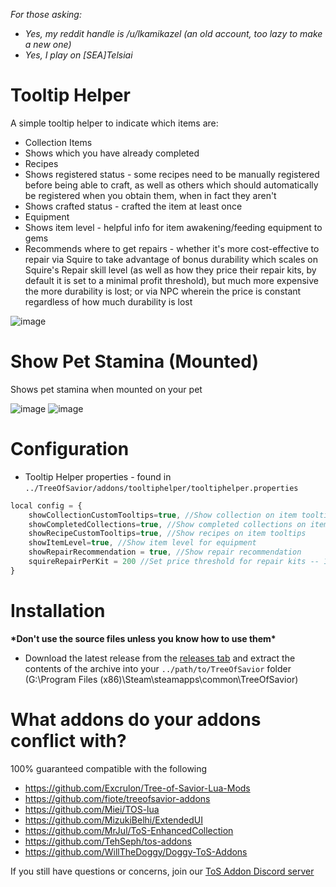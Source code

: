 *For those asking:* 
 * *Yes, my reddit handle is /u/lkamikazel (an old account, too lazy to make a new one)*
 * *Yes, I play on [SEA]Telsiai*

# Tooltip Helper

A simple tooltip helper to indicate which items are:
* Collection Items
 * Shows which you have already completed
* Recipes
 * Shows registered status - some recipes need to be manually registered before being able to craft, as well as others which should     automatically be registered when you obtain them, when in fact they aren't
 * Shows crafted status - crafted the item at least once
* Equipment
 * Shows item level - helpful info for item awakening/feeding equipment to gems
 * Recommends where to get repairs - whether it's more cost-effective to repair via Squire to take advantage of bonus durability which scales   on Squire's Repair skill level (as well as how they price their repair kits, by default it is set to a minimal profit threshold),    but much more expensive the more durability is lost; or via NPC wherein the price is constant regardless of how much durability is   lost

![image](https://cloud.githubusercontent.com/assets/19189593/15440047/dae36714-1f05-11e6-9434-f024056c4edf.png)

# Show Pet Stamina (Mounted) 

Shows pet stamina when mounted on your pet

![image](https://cloud.githubusercontent.com/assets/19189593/15264239/cac6b1c2-19a3-11e6-925b-cbf3643842ae.png)
![image](https://cloud.githubusercontent.com/assets/19189593/15264233/c41c43aa-19a3-11e6-8a83-a9e619339f31.png)

# Configuration

* Tooltip Helper properties - found in `../TreeOfSavior/addons/tooltiphelper/tooltiphelper.properties`
```javascript
local config = {
    showCollectionCustomTooltips=true, //Show collection on item tooltips
    showCompletedCollections=true, //Show completed collections on item tooltips
    showRecipeCustomTooltips=true, //Show recipes on item tooltips
    showItemLevel=true, //Show item level for equipment
    showRepairRecommendation = true, //Show repair recommendation
    squireRepairPerKit = 200 //Set price threshold for repair kits -- 160 is the minimum for the Squire to break even
}
```

# Installation
__\*Don't use the source files unless you know how to use them\*__

* Download the latest release from the [releases tab](https://github.com/Xanaxiel/ToS-Addons/releases/latest) and extract the contents of the archive into your `../path/to/TreeOfSavior` folder (G:\Program Files (x86)\Steam\steamapps\common\TreeOfSavior)

# What addons do your addons conflict with?

100% guaranteed compatible with the following

* https://github.com/Excrulon/Tree-of-Savior-Lua-Mods
* https://github.com/fiote/treeofsavior-addons
* https://github.com/Miei/TOS-lua
* https://github.com/MizukiBelhi/ExtendedUI
* https://github.com/MrJul/ToS-EnhancedCollection
* https://github.com/TehSeph/tos-addons
* https://github.com/WillTheDoggy/Doggy-ToS-Addons

If you still have questions or concerns, join our [ToS Addon Discord server](https://discord.gg/0yyOKTr8o3OdJTxa)
